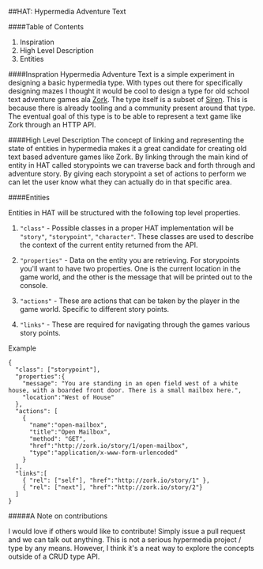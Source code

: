 ##HAT: Hypermedia Adventure Text

####Table of Contents
1. Inspiration
2. High Level Description
3. Entities

####Inspration
Hypermedia Adventure Text is a simple experiment in designing a basic
hypermedia type. With types out there for specifically designing mazes
I thought it would be cool to design a type for old school text adventure
games ala [Zork](http://en.wikipedia.org/wiki/Zork). The type itself is a
subset of [Siren](https://github.com/kevinswiber/siren). This is because
there is already tooling and a community present around that type. The
eventual goal of this type is to be able to represent a text game like
Zork through an HTTP API.


####High Level Description
The concept of linking and representing the state of entities in hypermedia makes it a great
candidate for creating old text based adventure games like Zork. By linking through the main kind of entity
in HAT called storypoints we can traverse back and forth through and adventure story. By giving each storypoint
a set of actions to perform we can let the user know what they can actually do in that specific area.

####Entities

Entities in HAT will be structured with the following top level properties.

1. `"class"` - Possible classes in a proper HAT implementation will be `"story"`, `"storypoint"`, `"character"`. These
classes are used to describe the context of the current entity returned from the API.

2. `"properties"` - Data on the entity you are retrieving. For storypoints you'll want to have two properties. One is the
current location in the game world, and the other is the message that will be printed out to the console.

3. `"actions"` - These are actions that can be taken by the player in the game world. Specific to different story points.

4. `"links"` - These are required for navigating through the games various story points.

Example
```
{
  "class": ["storypoint"],
  "properties":{
    "message": "You are standing in an open field west of a white house, with a boarded front door. There is a small mailbox here.",
    "location":"West of House"
  },
  "actions": [
    {
      "name":"open-mailbox",
      "title":"Open Mailbox",
      "method": "GET",
      "href":"http://zork.io/story/1/open-mailbox",
      "type":"application/x-www-form-urlencoded"
    }
  ],
  "links":[
    { "rel": ["self"], "href":"http://zork.io/story/1" },
    { "rel": ["next"], "href":"http://zork.io/story/2"}
  ]
}
```

#####A Note on contributions

I would love if others would like to contribute! Simply issue a pull request and we can talk out anything. This is
not a serious hypermedia project / type by any means. However, I think it's a neat way to explore the concepts
outside of a CRUD type API.
